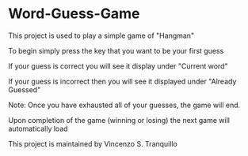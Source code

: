 # Word-Guess-Game

This project is used to play a simple game of "Hangman"

To begin simply press the key that you want to be your first guess

If your guess is correct you will see it display under "Current word"

If your guess is incorrect then you will see it displayed under "Already Guessed"

Note: Once you have exhausted all of your guesses, the game will end. 

Upon completion of the game (winning or losing) the next game will automatically load



This project is maintained by Vincenzo S. Tranquillo